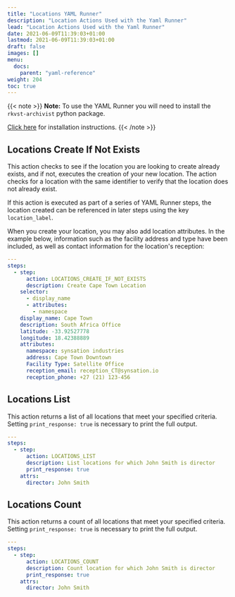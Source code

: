 ```yaml
---
title: "Locations YAML Runner"
description: "Location Actions Used with the Yaml Runner"
lead: "Location Actions Used with the Yaml Runner"
date: 2021-06-09T11:39:03+01:00
lastmod: 2021-06-09T11:39:03+01:00
draft: false
images: []
menu: 
  docs:
    parent: "yaml-reference"
weight: 204
toc: true
---
```


{{< note >}}
**Note:** To use the YAML Runner you will need to install the `rkvst-archivist` python package.

[Click here](https://python.rkvst.com/runner/index.html) for installation instructions.
{{< /note >}}

## Locations Create If Not Exists

This action checks to see if the location you are looking to create already exists, and if not, executes the creation of your new location. The action checks for a location with the same identifier to verify that the location does not already exist.

If this action is executed as part of a series of YAML Runner steps, the location created can be referenced in later steps using the key `location_label`. 

When you create your location, you may also add location attributes. In the example below, information such as the facility address and type have been included, as well as contact information for the location's reception:

```yaml
---
steps:
  - step:
      action: LOCATIONS_CREATE_IF_NOT_EXISTS
      description: Create Cape Town Location
    selector:
      - display_name
      - attributes:
        - namespace
    display_name: Cape Town
    description: South Africa Office
    latitude: -33.92527778
    longitude: 18.42388889
    attributes:
      namespace: synsation industries
      address: Cape Town Downtown
      Facility Type: Satellite Office
      reception_email: reception_CT@synsation.io
      reception_phone: +27 (21) 123-456
```

## Locations List

This action returns a list of all locations that meet your specified criteria. Setting `print_response: true` is necessary to print the full output. 

```yaml
---
steps:
  - step:
      action: LOCATIONS_LIST
      description: List locations for which John Smith is director
      print_response: true
    attrs:
      director: John Smith
```

## Locations Count

This action returns a count of all locations that meet your specified criteria. Setting `print_response: true` is necessary to print the full output.

```yaml
---
steps:
  - step:
      action: LOCATIONS_COUNT
      description: Count location for which John Smith is director
      print_response: true
    attrs:
      director: John Smith
```